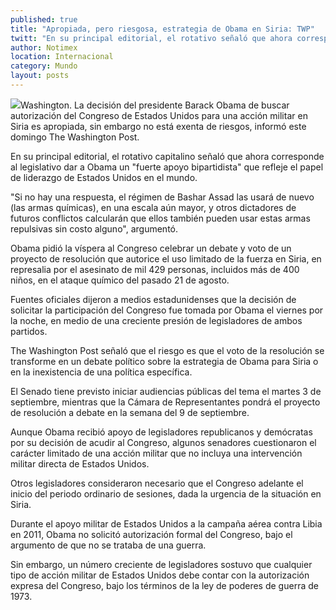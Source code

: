```yaml
---
published: true
title: "Apropiada, pero riesgosa, estrategia de Obama en Siria: TWP"
twitt: "En su principal editorial, el rotativo señaló que ahora corresponde al Congreso dar a Obama un \"fuerte apoyo bipartidista\" que refleje el papel de liderazgo de Estados Unidos en el mundo."
author: Notimex
location: Internacional
category: Mundo
layout: posts
---
```


![](http://i.imgur.com/pbzHwbjm.jpg)Washington. La decisión del presidente Barack Obama de buscar autorización del Congreso de Estados Unidos para una acción militar en Siria es apropiada, sin embargo no está exenta de riesgos, informó este domingo The Washington Post.

En su principal editorial, el rotativo capitalino señaló que ahora corresponde al legislativo dar a Obama un "fuerte apoyo bipartidista" que refleje el papel de liderazgo de Estados Unidos en el mundo.

"Si no hay una respuesta, el régimen de Bashar Assad las usará de nuevo (las armas químicas), en una escala aún mayor, y otros dictadores de futuros conflictos calcularán que ellos también pueden usar estas armas repulsivas sin costo alguno", argumentó.

Obama pidió la víspera al Congreso celebrar un debate y voto de un proyecto de resolución que autorice el uso limitado de la fuerza en Siria, en represalia por el asesinato de mil 429 personas, incluidos más de 400 niños, en el ataque químico del pasado 21 de agosto.

Fuentes oficiales dijeron a medios estadunidenses que la decisión de solicitar la participación del Congreso fue tomada por Obama el viernes por la noche, en medio de una creciente presión de legisladores de ambos partidos.

The Washington Post señaló que el riesgo es que el voto de la resolución se transforme en un debate político sobre la estrategia de Obama para Siria o en la inexistencia de una política específica.

El Senado tiene previsto iniciar audiencias públicas del tema el martes 3 de septiembre, mientras que la Cámara de Representantes pondrá el proyecto de resolución a debate en la semana del 9 de septiembre.

Aunque Obama recibió apoyo de legisladores republicanos y demócratas por su decisión de acudir al Congreso, algunos senadores cuestionaron el carácter limitado de una acción militar que no incluya una intervención militar directa de Estados Unidos.

Otros legisladores consideraron necesario que el Congreso adelante el inicio del periodo ordinario de sesiones, dada la urgencia de la situación en Siria.

Durante el apoyo militar de Estados Unidos a la campaña aérea contra Libia en 2011, Obama no solicitó autorización formal del Congreso, bajo el argumento de que no se trataba de una guerra.

Sin embargo, un número creciente de legisladores sostuvo que cualquier tipo de acción militar de Estados Unidos debe contar con la autorización expresa del Congreso, bajo los términos de la ley de poderes de guerra de 1973.
